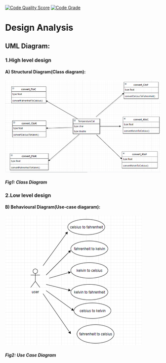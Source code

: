 
[![Code Quality Score](https://www.code-inspector.com/project/18978/score/svg)](https://frontend.code-inspector.com/public/project/18978/Team1_Temperature_Conversion_Calculator/dashboard)
[![Code Grade](https://www.code-inspector.com/project/18978/status/svg)](https://frontend.code-inspector.com/public/project/18978/Team1_Temperature_Conversion_Calculator/dashboard)

# Design Analysis<br />
## UML Diagram:<br />
### 1.High level design <br />

#### A)	Structural Diagram(Class diagram):<br />
![Alt Text](https://github.com/VinayakAlagwadi/Team1_Temperature_Conversion_Calculator/blob/main/img/temp.png)<br />
 ##### Fig1: Class Diagram<br />
                                                 
 ### 2.Low level design <br />
#### B)	Behavioural Diagram(Use-case diagaram):    <br />              
![Alt Text](https://github.com/VinayakAlagwadi/Team1_Temperature_Conversion_Calculator/blob/main/img/uscase1.png)<br />
 ##### Fig2: Use Case Diagram<br />


     


